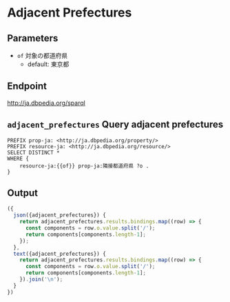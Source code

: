 # Adjacent Prefectures

## Parameters

* `of` 対象の都道府県
  * default: 東京都

## Endpoint

http://ja.dbpedia.org/sparql

## `adjacent_prefectures` Query adjacent prefectures

```sparql
PREFIX prop-ja: <http://ja.dbpedia.org/property/>
PREFIX resource-ja: <http://ja.dbpedia.org/resource/>
SELECT DISTINCT *
WHERE {
    resource-ja:{{of}} prop-ja:隣接都道府県 ?o .
}
```

## Output

```javascript
({
  json({adjacent_prefectures}) {
    return adjacent_prefectures.results.bindings.map((row) => {
      const components = row.o.value.split('/');
      return components[components.length-1];
    });
  },
  text({adjacent_prefectures}) {
    return adjacent_prefectures.results.bindings.map((row) => {
      const components = row.o.value.split('/');
      return components[components.length-1];
    }).join('\n');
  }
})
```
